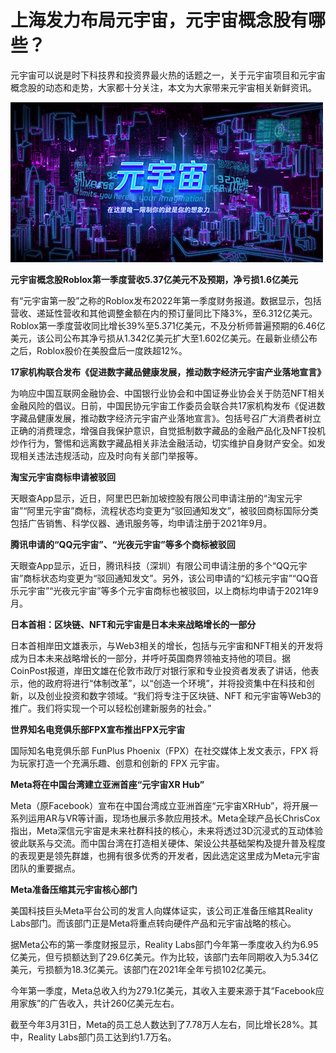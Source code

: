 # 上海发力布局元宇宙，元宇宙概念股有哪些？


元宇宙可以说是时下科技界和投资界最火热的话题之一，关于元宇宙项目和元宇宙概念股的动态和走势，大家都十分关注，本文为大家带来元宇宙相关新鲜资讯。

![配图](26cdddbee079e2371136f243897f5114.jpg)

**元宇宙概念股Roblox第一季度营收5.37亿美元不及预期，净亏损1.6亿美元**

有“元宇宙第一股”之称的Roblox发布2022年第一季度财务报道。数据显示，包括营收、递延性营收和其他调整金额在内的预订量同比下降3%，至6.312亿美元。Roblox第一季度营收同比增长39%至5.371亿美元，不及分析师普遍预期的6.46亿美元，该公司公布其净亏损从1.342亿美元扩大至1.602亿美元。在最新业绩公布之后，Roblox股价在美股盘后一度跌超12%。

**17家机构联合发布《促进数字藏品健康发展，推动数字经济元宇宙产业落地宣言》**

为响应中国互联网金融协会、中国银行业协会和中国证券业协会关于防范NFT相关金融风险的倡议。日前，中国民协元宇宙工作委员会联合共17家机构发布《促进数字藏品健康发展，推动数字经济元宇宙产业落地宣言》。包括号召广大消费者树立正确的消费理念，增强自我保护意识，自觉抵制数字藏品的金融产品化及NFT投机炒作行为，警惕和远离数字藏品相关非法金融活动，切实维护自身财产安全。如发现相关违法违规活动，应及时向有关部门举报等。

**淘宝元宇宙商标申请被驳回**

天眼查App显示，近日，阿里巴巴新加坡控股有限公司申请注册的“淘宝元宇宙”“阿里元宇宙”商标，流程状态均变更为“驳回通知发文”，被驳回商标国际分类包括广告销售、科学仪器、通讯服务等，均申请注册于2021年9月。

**腾讯申请的“QQ元宇宙”、“光夜元宇宙”等多个商标被驳回**

天眼查App显示，近日，腾讯科技（深圳）有限公司申请注册的多个“QQ元宇宙”商标状态均变更为“驳回通知发文”。另外，该公司申请的“幻核元宇宙”“QQ音乐元宇宙”“光夜元宇宙”等多个元宇宙商标也被驳回，以上商标均申请于2021年9月。

**日本首相：区块链、NFT和元宇宙是日本未来战略增长的一部分**

日本首相岸田文雄表示，与Web3相关的增长，包括与元宇宙和NFT相关的开发将成为日本未来战略增长的一部分，并呼吁英国商界领袖支持他的项目。据CoinPost报道，岸田文雄在伦敦市政厅对银行家和专业投资者发表了讲话，他表示，他的政府将进行“体制改革”，以“创造一个环境”，并将投资集中在科技和创新，以及创业投资和数字领域。“我们将专注于区块链、NFT 和元宇宙等Web3的推广。我们将实现一个可以轻松创建新服务的社会。”

**世界知名电竞俱乐部FPX宣布推出FPX元宇宙**

国际知名电竞俱乐部 FunPlus Phoenix（FPX）在社交媒体上发文表示，FPX 将为玩家打造一个充满乐趣、创意和创新的 FPX 元宇宙。

**Meta将在中国台湾建立亚洲首座“元宇宙XR Hub”**

Meta（原Facebook）宣布在中国台湾成立亚洲首座“元宇宙XRHub”，将开展一系列运用AR与VR等计画，现场也展示多款应用技术。Meta全球产品长ChrisCox指出，Meta深信元宇宙是未来社群科技的核心，未来将透过3D沉浸式的互动体验彼此联系与交流。而中国台湾在打造相关硬体、架设公共基础架构及提升普及程度的表现更是领先群雄，也拥有很多优秀的开发者，因此选定这里成为Meta元宇宙团队的重要据点。

**Meta准备压缩其元宇宙核心部门**

美国科技巨头Meta平台公司的发言人向媒体证实，该公司正准备压缩其Reality Labs部门。而该部门正是Meta将重点转向硬件产品和元宇宙战略的核心。

据Meta公布的第一季度财报显示，Reality Labs部门今年第一季度收入约为6.95亿美元，但亏损额达到了29.6亿美元。作为比较，该部门去年同期收入为5.34亿美元，亏损额为18.3亿美元。该部门在2021年全年亏损102亿美元。

今年第一季度，Meta总收入约为279.1亿美元，其收入主要来源于其“Facebook应用家族”的广告收入，共计260亿美元左右。

截至今年3月31日，Meta的员工总人数达到了7.78万人左右，同比增长28%。其中，Reality Labs部门员工达到约1.7万名。
